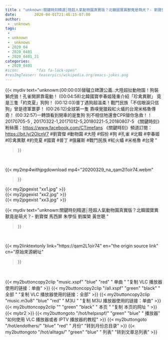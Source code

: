 ```yaml
---
title : "unknown:關鍵時刻精選│陸超人氣動物園真實版？北韓國寶異獸竟是萌犬？- 劉寶傑 馬西屏 朱學恒 劉燦榮  黃世聰 "
date:        2020-04-01T21:48:15-07:00
author:
 - _unknown
tags:
 - 
 - unknown
 - _unknown
 - 2020_04
 - 2020_0401
 - 2020_0401_21
categories:
 - 2020_0401
#icon:        "fas fa-lock-open"
#resImgTeaser: teaserpics/wikipedia.org/emacs-jokes.png
---
```







{{< mydiv text="unknown:(00:00:03)替驢立碑讚公義..大陸超扯動物園！狗裝獅虎狼！孔雀開屏靠電動！ (00:04:58)北韓國寶李春姬隆重介紹「珍禽異獸」 竟是三隻「約克夏」狗狗！ (00:12:03)普丁遇狗超溫柔！戰鬥民族「不信眼淚只信狗」曾是德軍噩夢！ (00:26:12)全球第一隻 靠嗅覺獵殺紅火蟻的台灣米格魯傳奇！ (00:32:57)一轉頭看到開車的是隻狗 別不相信牠還會CPR替你急救！！  20170705-5 , 20170322-1,20171012-5,20180221-5,20180807-5  《關鍵時刻》粉絲團：https://www.facebook.com/CTimefans 《關鍵時刻》頻道訂閱：https://bit.ly/2OlcnV7  #劉寶傑 #動物園 #大陸 #假扮 #狗 #孔雀 #北韓 #李春姬 #珍禽異獸 #約克夏 #國寶 #普丁 #俄羅斯 #戰鬥民族 #紅火蟻 #米格魯 #台灣 "
>}}
<br>


{{< my2mp4withjpgdownload mp4="20200329_na_qam2l1oir74.webm"
>}}

{{< my2jpgexist "xx1.jpg" >}}<br>
{{< my2jpgexist "xx2.jpg" >}}<br>
{{< my2jpgexist "xx3.jpg" >}}<br>



{{< mydiv text="unknown:關鍵時刻精選│陸超人氣動物園真實版？北韓國寶異獸竟是萌犬？- 劉寶傑 馬西屏 朱學恒 劉燦榮  黃世聰 "
>}}
<br>

{{< my2linktextonly link="https://qam2L1oir74"
en="the origin source link" cn="原始來源網址"
>}}


<br>


{{< my2buttoncopy2clip "music.xspf"        "blue"   "red"    " 单曲 "  "复制 VLC 播放器使用的链接：单曲" >}} {{< my2buttoncopy2clip "/all.xspf"         "green"  "black"  " 全部 "  "复制 VLC 播放器使用的链接：全部" >}} {{< my2buttoncopy2clip "music.m3u8"        "blue"   "red"    " M3U  "    "复制 M3U 播放器使用的链接：单曲" >}} {{< my2buttoncopy2clip ""                  "green"  "black"  " 本页 "    "复制 本页的网址 " >}} {{< mybr2 >}} {{< my2buttongoto      "/hot/helpxspf/"    "green"  "blue"   " 播放器" "如何使用 VLC 播放器或者 IPTV 播放器的教程" >}} {{< my2buttongoto      "/hot/endothers/"   "blue"   "red"    " 月份"   "转到月份总目录" >}} {{< my2buttongoto      "/hot/alltags/"     "green"  "blue"   " 列表"   "转到文章总列表" >}} 
